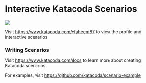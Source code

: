 # Interactive Katacoda Scenarios

[![](http://shields.katacoda.com/katacoda/vfaheem87/count.svg)](https://www.katacoda.com/vfaheem87 "Get your profile on Katacoda.com")

Visit https://www.katacoda.com/vfaheem87 to view the profile and interactive scenarios

### Writing Scenarios
Visit https://www.katacoda.com/docs to learn more about creating Katacoda scenarios

For examples, visit https://github.com/katacoda/scenario-example
